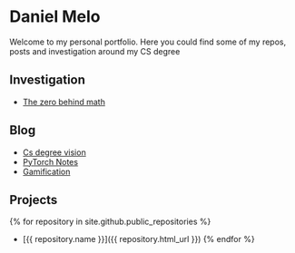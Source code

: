 # Daniel Melo
Welcome to my personal portfolio. Here you could find some of my repos, posts and investigation around my CS degree 

## Investigation
- [The zero behind math](https://dmeloca.github.io/investigation/zero-behind-math.html)

## Blog
- [Cs degree vision](https://dmeloca.github.io/posts/cs-degree-vision.html)
- [PyTorch Notes](https://dmeloca.github.io/posts/pytorch.html)
- [Gamification](https://dmeloca.github.io/posts/gamification.html)


## Projects
{% for repository in site.github.public_repositories %}
  * [{{ repository.name }}]({{ repository.html_url }})
{% endfor %}


